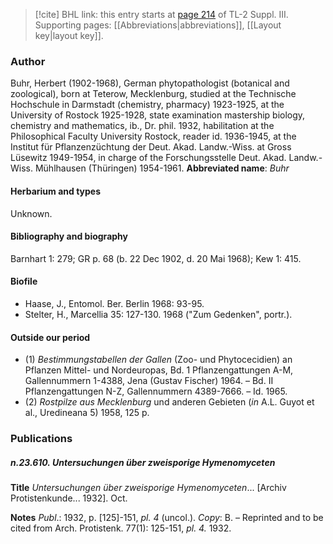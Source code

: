 > [!cite] BHL link: this entry starts at [page 214](https://www.biodiversitylibrary.org/page/33266521) of TL-2 Suppl. III.
> Supporting pages: [[Abbreviations|abbreviations]], [[Layout key|layout key]].

### Author

Buhr, Herbert (1902-1968), German phytopathologist (botanical and zoological), born at Teterow, Mecklenburg, studied at the Technische Hochschule in Darmstadt (chemistry, pharmacy) 1923-1925, at the University of Rostock 1925-1928, state examination mastership biology, chemistry and mathematics, ib., Dr. phil. 1932, habilitation at the Philosophical Faculty University Rostock, reader id. 1936-1945, at the Institut für Pflanzenzüchtung der Deut. Akad. Landw.-Wiss. at Gross Lüsewitz 1949-1954, in charge of the Forschungsstelle Deut. Akad. Landw.-Wiss. Mühlhausen (Thüringen) 1954-1961. 
**Abbreviated name**: *Buhr*

#### Herbarium and types

Unknown.

#### Bibliography and biography

Barnhart 1: 279; GR p. 68 (b. 22 Dec 1902, d. 20 Mai 1968); Kew 1: 415.

#### Biofile

- Haase, J., Entomol. Ber. Berlin 1968: 93-95.
- Stelter, H., Marcellia 35: 127-130. 1968 ("Zum Gedenken", portr.).

#### Outside our period

- (1) *Bestimmungstabellen der Gallen* (Zoo- und Phytocecidien) an Pflanzen Mittel- und Nordeuropas, Bd. 1 Pflanzengattungen A-M, Gallennummern 1-4388, Jena (Gustav Fischer) 1964. – Bd. II Pflanzengattungen N-Z, Gallennummern 4389-7666. – Id. 1965.
- (2) *Rostpilze aus Mecklenburg* und anderen Gebieten (*in* A.L. Guyot et al., Uredineana 5) 1958, 125 p.

### Publications

##### n.23.610. Untersuchungen über zweisporige Hymenomyceten

**Title**
*Untersuchungen über zweisporige Hymenomyceten*... \[Archiv Protistenkunde... 1932\]. Oct.

**Notes**
*Publ*.: 1932, p. \[125\]-151, *pl. 4* (uncol.). *Copy*: B. – Reprinted and to be cited from Arch. Protistenk. 77(1): 125-151, *pl. 4.* 1932.

